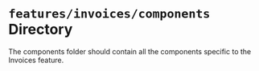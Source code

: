 # `features/invoices/components` Directory

The components folder should contain all the components specific to the Invoices feature.
